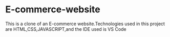 # E-commerce-website
This is a clone of an E-commerce website.Technologies used in this project are HTML,CSS,JAVASCRIPT,and the IDE used is VS Code
